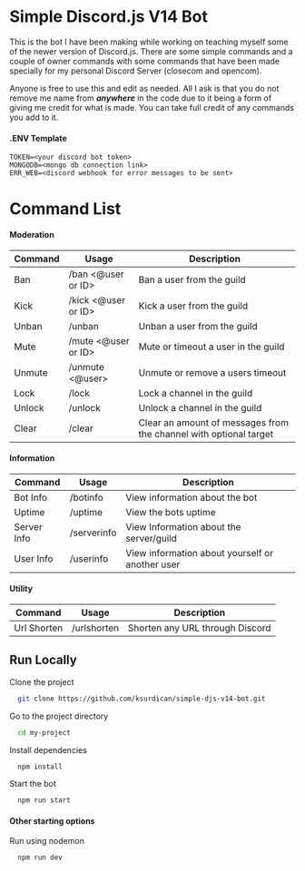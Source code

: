 # Simple Discord.js V14 Bot
This is the bot I have been making while working on teaching myself some of the newer version of Discord.js. There are some simple commands and a couple of owner commands with some commands that have been made specially for my personal Discord Server (closecom and opencom). 

Anyone is free to use this and edit as needed. All I ask is that you do not remove me name from ***anywhere*** in the code due to it being a form of giving me credit for what is made. You can take full credit of any commands you add to it.

#### .ENV Template
```
TOKEN=<your discord bot token>
MONGODB=<mongo db connection link>
ERR_WEB=<discord webhook for error messages to be sent>
```
# Command List

#### Moderation 
| Command | Usage | Description |
| ------- | ----- | ----------- |
| Ban | /ban <@user or ID> <reason> | Ban a user from the guild |
| Kick | /kick <@user or ID> <reason> | Kick a user from the guild |
| Unban | /unban <user id> | Unban a user from the guild |
| Mute | /mute <@user or ID> <duration> <reason> | Mute or timeout a user in the guild |
| Unmute | /unmute <@user> | Unmute or remove a users timeout |
| Lock | /lock | Lock a channel in the guild |
| Unlock | /unlock | Unlock a channel in the guild |
| Clear | /clear <number> <member> | Clear an amount of messages from the channel with optional target |

#### Information
| Command | Usage | Description |
| ------- | ----- | ----------- |
| Bot Info | /botinfo | View information about the bot |
| Uptime | /uptime | View the bots uptime |
| Server Info | /serverinfo | View Information about the server/guild |
| User Info | /userinfo <user> | View information about yourself or another user |

#### Utility
| Command | Usage | Description |
| ------- | ----- | ----------- |
| Url Shorten | /urlshorten <link> | Shorten any URL through Discord |


## Run Locally

Clone the project
```bash
  git clone https://github.com/ksurdican/simple-djs-v14-bot.git
```

Go to the project directory
```bash
  cd my-project
```

Install dependencies
```bash
  npm install
```

Start the bot
```bash
  npm run start
```

#### Other starting options

Run using nodemon
```bash
  npm run dev
```
